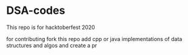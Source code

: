 # DSA-codes

This repo is for hacktoberfest 2020

for contributing fork this repo
add cpp or java implementations of data structures and algos and create a pr
